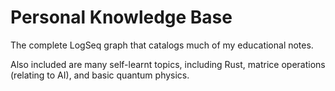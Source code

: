 # Personal Knowledge Base
The complete LogSeq graph that catalogs much of my educational notes. 

Also included are many self-learnt topics, including Rust, matrice operations (relating to AI), and basic quantum physics.
